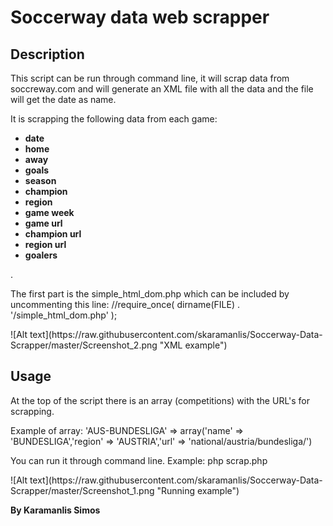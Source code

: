 # Soccerway data web scrapper
<h2>Description</h2>
<p>This script can be run through command line, it will scrap data from soccreway.com and will generate an XML file with all the data and the file will get the date as name.</p>
<p>It is scrapping the following data from each game:
<b><ul><li>date</li><li>home</li><li>away</li><li>goals</li><li>season</li><li>champion</li><li>region</li><li>game week</li><li>game url</li><li>champion url</li><li>region url</li><li>goalers</li></ul></b>.<p>
<p>The first part is the simple_html_dom.php which can be included by uncommenting this line: 
//require_once( dirname(FILE) . '/simple_html_dom.php' );</p>
![Alt text](https://raw.githubusercontent.com/skaramanlis/Soccerway-Data-Scrapper/master/Screenshot_2.png "XML example")
<h2>Usage</h2>
<p>At the top of the script there is an array (competitions) with the URL's for scrapping.</p>
<p>Example of array: 
'AUS-BUNDESLIGA' => array('name' => 'BUNDESLIGA','region' => 'AUSTRIA','url' => 'national/austria/bundesliga/')</p>
<p>You can run it through command line.
Example: php scrap.php </p>
![Alt text](https://raw.githubusercontent.com/skaramanlis/Soccerway-Data-Scrapper/master/Screenshot_1.png "Running example")
<p></p><p></p>
<p><b>By Karamanlis Simos</b></p>
